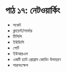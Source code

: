 # পাঠ ১৭: নেটওয়ার্কিং  

* সকেট
* ক্লায়েন্ট/সার্ভার
* টিসিপি 
* ইউডিপি
* পোর্ট
* ইউআরএল
* একটি চ্যাট প্রোগ্রাম কোডিং উদাহরণ
* সারসংক্ষেপ

